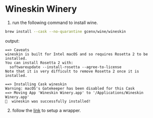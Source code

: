 # Wineskin Winery

1. run the following command to install wine.

```sh
brew install --cask --no-quarantine gcenx/wine/wineskin
```

output:
```
==> Caveats
wineskin is built for Intel macOS and so requires Rosetta 2 to be installed.
You can install Rosetta 2 with:
  softwareupdate --install-rosetta --agree-to-license
Note that it is very difficult to remove Rosetta 2 once it is installed.

==> Installing Cask wineskin
Warning: macOS's Gatekeeper has been disabled for this Cask
==> Moving App 'Wineskin Winery.app' to '/Applications/Wineskin Winery.app'
🍺  wineskin was successfully installed!
```

2. follow the [link](https://www.educalc.net/page/2338913/) to setup a wrapper.
